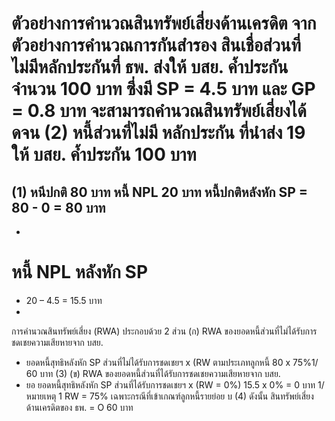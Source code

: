 ตัวอย่างการคำนวณสินทรัพย์เสี่ยงด้านเครดิต
จากตัวอย่างการคำนวณการกันสำรอง สินเชื่อส่วนที่ไม่มีหลักประกันที่ ธพ. ส่งให้ บสย. ค้ำประกัน
จำนวน 100 บาท ซึ่งมี SP = 4.5 บาท และ GP = 0.8 บาท จะสามารถคำนวณสินทรัพย์เสี่ยงได้
ดจน
(2)
หนี้ส่วนที่ไม่มี
หลักประกัน
ที่นำส่ง
19
ให้ บสย. ค้ำประกัน
100 บาท
=
(1)
หนีปกติ 80 บาท
หนี้ NPL 20 บาท
หนี้ปกติหลังหัก SP
= 80 - 0 = 80 บาท
-
-
หนี้ NPL หลังหัก SP
=
- 20 – 4.5 = 15.5 บาท
-
การคำนวณสินทรัพย์เสี่ยง (RWA) ประกอบด้วย 2 ส่วน
(ก) RWA ของยอดหนี้ส่วนที่ไม่ได้รับการชดเชยความเสียหายจาก บสย.
- ยอดหนี้สุทธิหลังหัก SP ส่วนที่ไม่ได้รับการชดเชยฯ x (RW ตามประเภทลูกหนี้
80 x 75%1/ 60 บาท
(3)
(ข) RWA ของยอดหนี้ส่วนที่ได้รับการชดเชยความเสียหายจาก บสย.
- ยอ
ยอดหนี้สุทธิหลังหัก SP ส่วนที่ได้รับการชดเชยฯ x (RW = 0%)
15.5 x 0% = 0 บาท
1/
หมายเหตุ 1 RW = 75% เฉพาะกรณีที่เข้าเกณฑ์ลูกหนี้รายย่อย
บ
(4)
ดังนั้น สินทรัพย์เสี่ยง
ด้านเครดิตของ ธพ. =
O
60 บาท
